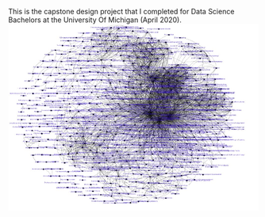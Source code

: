 This is the capstone design project that I completed for Data Science Bachelors at the University Of Michigan (April 2020).
![Alt text](https://github.com/petersyy1677/Senior_Thesis_data_mining/blob/main/drug_network.jpg?raw=true)
